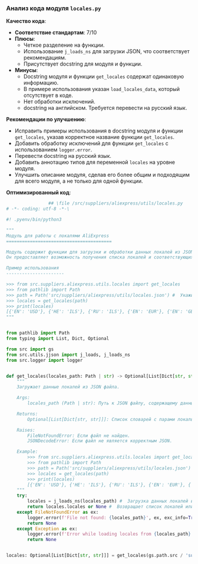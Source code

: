 ### **Анализ кода модуля `locales.py`**

**Качество кода**:
- **Соответствие стандартам**: 7/10
- **Плюсы**:
    - Четкое разделение на функции.
    - Использование `j_loads_ns` для загрузки JSON, что соответствует рекомендациям.
    - Присутствует docstring для модуля и функции.
- **Минусы**:
    - Docstring модуля и функции `get_locales` содержат одинаковую информацию.
    - В примере использования указан `load_locales_data`, который отсутствует в коде.
    - Нет обработки исключений.
    - docstring на английском. Требуется перевести на русский язык.

**Рекомендации по улучшению**:
- Исправить примеры использования в docstring модуля и функции `get_locales`, указав корректное название функции `get_locales`.
- Добавить обработку исключений для функции `get_locales` с использованием `logger.error`.
- Перевести docstring на русский язык.
- Добавить аннотацию типов для переменной `locales` на уровне модуля.
- Улучшить описание модуля, сделав его более общим и подходящим для всего модуля, а не только для одной функции.

**Оптимизированный код**:

```python
                ## \file /src/suppliers/aliexpress/utils/locales.py
# -*- coding: utf-8 -*-\

#! .pyenv/bin/python3

"""
Модуль для работы с локалями AliExpress
========================================

Модуль содержит функции для загрузки и обработки данных локалей из JSON файла.
Он предоставляет возможность получения списка локалей и соответствующих валют.

Пример использования
----------------------

>>> from src.suppliers.aliexpress.utils.locales import get_locales
>>> from pathlib import Path
>>> path = Path('src/suppliers/aliexpress/utils/locales.json') #  Укажите актуальный путь к locales.json
>>> locales = get_locales(path)
>>> print(locales)
[{'EN': 'USD'}, {'HE': 'ILS'}, {'RU': 'ILS'}, {'EN': 'EUR'}, {'EN': 'GBR'}, {'RU': 'EUR'}]
"""


from pathlib import Path
from typing import List, Dict, Optional

from src import gs
from src.utils.jjson import j_loads, j_loads_ns
from src.logger import logger


def get_locales(locales_path: Path | str) -> Optional[List[Dict[str, str]]]:
    """
    Загружает данные локалей из JSON файла.

    Args:
        locales_path (Path | str): Путь к JSON файлу, содержащему данные локалей.

    Returns:
        Optional[List[Dict[str, str]]]: Список словарей с парами локаль-валюта или None в случае ошибки.

    Raises:
        FileNotFoundError: Если файл не найден.
        JSONDecodeError: Если файл не является корректным JSON.

    Example:
        >>> from src.suppliers.aliexpress.utils.locales import get_locales
        >>> from pathlib import Path
        >>> path = Path('src/suppliers/aliexpress/utils/locales.json') #  Укажите актуальный путь к locales.json
        >>> locales = get_locales(path)
        >>> print(locales)
        [{'EN': 'USD'}, {'HE': 'ILS'}, {'RU': 'ILS'}, {'EN': 'EUR'}, {'EN': 'GBR'}, {'RU': 'EUR'}]
    """
    try:
        locales = j_loads_ns(locales_path) #  Загрузка данных локалей из файла
        return locales.locales or None #  Возвращает список локалей или None, если список пуст
    except FileNotFoundError as ex:
        logger.error(f'File not found: {locales_path}', ex, exc_info=True) #  Логирование ошибки, если файл не найден
        return None
    except Exception as ex:
        logger.error(f'Error while loading locales from {locales_path}', ex, exc_info=True) #  Логирование общей ошибки загрузки
        return None


locales: Optional[List[Dict[str, str]]] = get_locales(gs.path.src / 'suppliers' / 'aliexpress' / 'utils' / 'locales.json') #  Определение локалей для кампаний